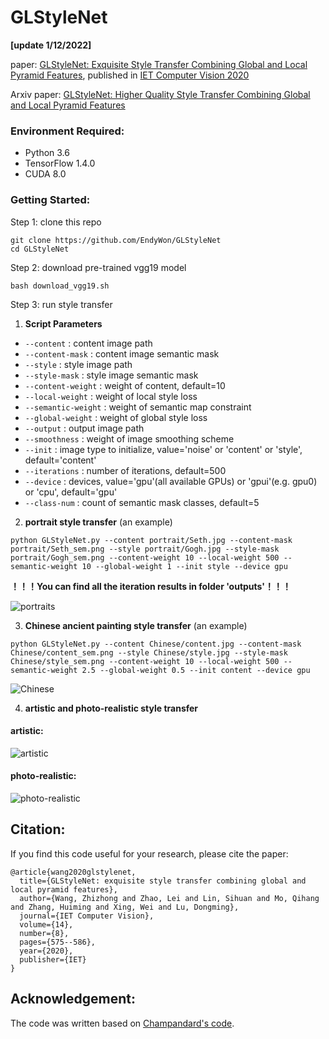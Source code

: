 
# GLStyleNet
**[update 1/12/2022]**

paper: [GLStyleNet: Exquisite Style Transfer Combining Global and Local Pyramid Features](https://ietresearch.onlinelibrary.wiley.com/doi/pdf/10.1049/iet-cvi.2019.0844), published in [IET Computer Vision 2020](https://digital-library.theiet.org/content/journals/iet-cvi)

Arxiv paper: [GLStyleNet: Higher Quality Style Transfer Combining Global and Local Pyramid Features](https://arxiv.org/abs/1811.07260)
### Environment Required:
- Python 3.6
- TensorFlow 1.4.0
- CUDA 8.0

### Getting Started:
Step 1: clone this repo


`git clone https://github.com/EndyWon/GLStyleNet`  
`cd GLStyleNet`


Step 2: download pre-trained vgg19 model


`bash download_vgg19.sh`


Step 3:  run style transfer
1. **Script Parameters**
  * `--content`  : content image path
  * `--content-mask`  : content image semantic mask
  * `--style`  : style image path
  * `--style-mask`  : style image semantic mask
  * `--content-weight`  : weight of content, default=10
  * `--local-weight`  : weight of local style loss
  * `--semantic-weight`  : weight of semantic map constraint
  * `--global-weight`  : weight of global style loss
  * `--output`  : output image path
  * `--smoothness`  : weight of image smoothing scheme
  * `--init`  : image type to initialize, value='noise' or 'content' or 'style', default='content'
  * `--iterations`   : number of iterations, default=500
  * `--device`  : devices, value='gpu'(all available GPUs) or 'gpui'(e.g. gpu0) or 'cpu', default='gpu'
  * `--class-num`   : count of semantic mask classes, default=5

2. **portrait style transfer** (an example)


`python GLStyleNet.py --content portrait/Seth.jpg --content-mask portrait/Seth_sem.png --style portrait/Gogh.jpg --style-mask portrait/Gogh_sem.png --content-weight 10 --local-weight 500 --semantic-weight 10 --global-weight 1 --init style --device gpu`


**！！！You can find all the iteration results in folder 'outputs'！！！**

![portraits](https://github.com/EndyWon/GLStyleNet/blob/master/examples/portraits.png)

3. **Chinese ancient painting style transfer** (an example)


`python GLStyleNet.py --content Chinese/content.jpg --content-mask Chinese/content_sem.png --style Chinese/style.jpg --style-mask Chinese/style_sem.png --content-weight 10 --local-weight 500 --semantic-weight 2.5 --global-weight 0.5 --init content --device gpu`

![Chinese](https://github.com/EndyWon/GLStyleNet/blob/master/examples/Chinese.png)

4. **artistic and photo-realistic style transfer**

#### artistic:

![artistic](https://github.com/EndyWon/GLStyleNet/blob/master/examples/artistic.png)

#### photo-realistic:

![photo-realistic](https://github.com/EndyWon/GLStyleNet/blob/master/examples/photo-realistic.png)


## Citation:

If you find this code useful for your research, please cite the paper:

```
@article{wang2020glstylenet,
  title={GLStyleNet: exquisite style transfer combining global and local pyramid features},
  author={Wang, Zhizhong and Zhao, Lei and Lin, Sihuan and Mo, Qihang and Zhang, Huiming and Xing, Wei and Lu, Dongming},
  journal={IET Computer Vision},
  volume={14},
  number={8},
  pages={575--586},
  year={2020},
  publisher={IET}
}
```

## Acknowledgement:
The code was written based on [Champandard's code](https://github.com/alexjc/neural-doodle).
